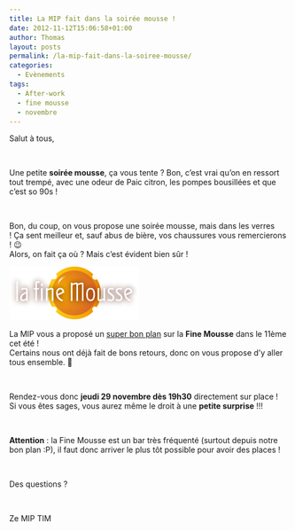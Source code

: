```yaml
---
title: La MIP fait dans la soirée mousse !
date: 2012-11-12T15:06:58+01:00
author: Thomas
layout: posts
permalink: /la-mip-fait-dans-la-soiree-mousse/
categories:
  - Evènements
tags:
  - After-work
  - fine mousse
  - novembre
---
```

<div>
  Salut à tous,
</div>

<div>
</div>

&nbsp;

<div>
  Une petite <strong>soirée mousse</strong>, ça vous tente ? Bon, c&#8217;est vrai qu&#8217;on en ressort tout trempé, avec une odeur de Paic citron, les pompes bousillées et que c&#8217;est so 90s !
</div>

<div>
</div>

&nbsp;

<div>
  Bon, du coup, on vous propose une soirée mousse, mais dans les verres ! Ça sent meilleur et, sauf abus de bière, vos chaussures vous remercierons ! 😉
</div>

<div>
</div>

<div>
  Alors, on fait ça où ? Mais c&#8217;est évident bien sûr !
</div>

<a href="https://www.lafinemousse.fr/" target="_blank"><img class="alignright size-full wp-image-1066" title="laFineMousse" src="/assets/uploads/2012/08/laFineMousse.png" alt="" width="234" height="96" /></a>

<div>
  La MIP vous a proposé un <a href="/2012/08/bon-plan-7-faire-la-fine-mousse/" target="_blank">super bon plan</a> sur la <strong>Fine Mousse</strong> dans le 11ème cet été !
</div>

<div>
  Certains nous ont déjà fait de bons retours, donc on vous propose d&#8217;y aller tous ensemble. 🙂
</div>

<div>
</div>

&nbsp;

<div>
  Rendez-vous donc <strong>jeudi 29 novembre dès 19h30</strong> directement sur place !
</div>

<div>
  Si vous êtes sages, vous aurez même le droit à une <strong>petite surprise</strong> !!!
</div>

<div>
</div>

&nbsp;

<div>
  <strong>Attention</strong> : la Fine Mousse est un bar très fréquenté (surtout depuis notre bon plan :P), il faut donc arriver le plus tôt possible pour avoir des places !
</div>

<div>
</div>

&nbsp;

<div>
  Des questions ?
</div>

<div>
</div>

&nbsp;

<div>
  Ze MIP TIM
</div>
